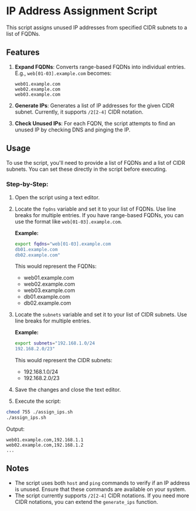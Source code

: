 # IP Address Assignment Script

This script assigns unused IP addresses from specified CIDR subnets to a list of FQDNs.

## Features

1. **Expand FQDNs**: Converts range-based FQDNs into individual entries. E.g., `web[01-03].example.com` becomes:
    ```
    web01.example.com
    web02.example.com
    web03.example.com
    ```

2. **Generate IPs**: Generates a list of IP addresses for the given CIDR subnet. Currently, it supports `/2[2-4]` CIDR notation. 

3. **Check Unused IPs**: For each FQDN, the script attempts to find an unused IP by checking DNS and pinging the IP.

## Usage

To use the script, you'll need to provide a list of FQDNs and a list of CIDR subnets. You can set these directly in the script before executing.

### Step-by-Step:

1. Open the script using a text editor.

2. Locate the `fqdns` variable and set it to your list of FQDNs. Use line breaks for multiple entries. If you have range-based FQDNs, you can use the format like `web[01-03].example.com`.

   **Example:**
   ```bash
   export fqdns="web[01-03].example.com
   db01.example.com
   db02.example.com"
   ```

   This would represent the FQDNs:
   - web01.example.com
   - web02.example.com
   - web03.example.com
   - db01.example.com
   - db02.example.com

3. Locate the `subnets` variable and set it to your list of CIDR subnets. Use line breaks for multiple entries.

   **Example:**
   ```bash
   export subnets="192.168.1.0/24
   192.168.2.0/23"
   ```

   This would represent the CIDR subnets:
   - 192.168.1.0/24
   - 192.168.2.0/23

4. Save the changes and close the text editor.

5. Execute the script:

```bash
chmod 755 ./assign_ips.sh
./assign_ips.sh
```

Output:
```
web01.example.com,192.168.1.1
web02.example.com,192.168.1.2
...
```

## Notes

- The script uses both `host` and `ping` commands to verify if an IP address is unused. Ensure that these commands are available on your system.
- The script currently supports `/2[2-4]` CIDR notations. If you need more CIDR notations, you can extend the `generate_ips` function.

